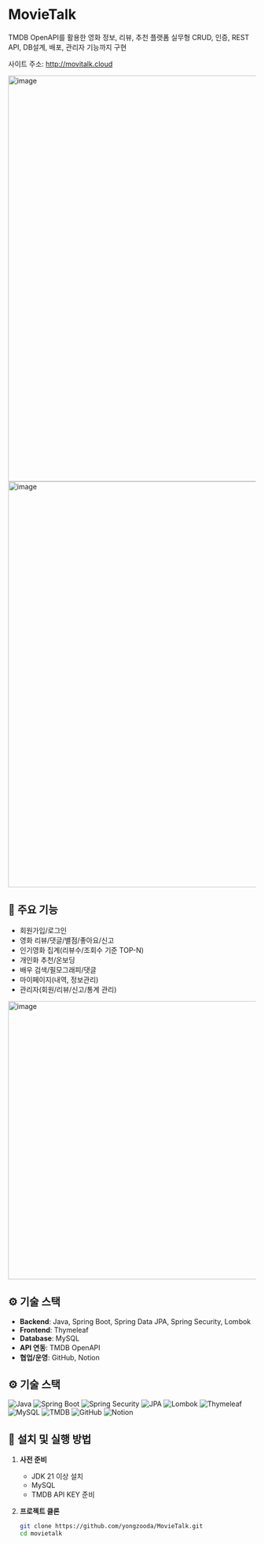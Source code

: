 # MovieTalk

TMDB OpenAPI를 활용한 영화 정보, 리뷰, 추천 플랫폼
실무형 CRUD, 인증, REST API, DB설계, 배포, 관리자 기능까지 구현


사이트 주소: http://movitalk.cloud

<img width="824" alt="image" src="https://github.com/user-attachments/assets/d5eb39f6-3792-43f7-8a9a-505381685cf1" />


<img width="824" alt="image" src="https://github.com/user-attachments/assets/f8837ddd-e37d-4080-8873-b068662e97bf" />


## 📝 주요 기능
- 회원가입/로그인
- 영화 리뷰/댓글/별점/좋아요/신고
- 인기영화 집계(리뷰수/조회수 기준 TOP-N)
- 개인화 추천/온보딩
- 배우 검색/필모그래피/댓글
- 마이페이지(내역, 정보관리)
- 관리자(회원/리뷰/신고/통계 관리)
  



<img width="565" alt="image" src="https://github.com/user-attachments/assets/db9bb365-c36d-4e76-9869-7f639ce9e5f2" />


## ⚙️ 기술 스택
- **Backend**: Java, Spring Boot, Spring Data JPA, Spring Security, Lombok
- **Frontend**: Thymeleaf
- **Database**: MySQL
- **API 연동**: TMDB OpenAPI
- **협업/운영**: GitHub, Notion
  
## ⚙️ 기술 스택

![Java](https://img.shields.io/badge/Java-007396?style=flat&logo=java&logoColor=white)
![Spring Boot](https://img.shields.io/badge/SpringBoot-6DB33F?style=flat&logo=springboot&logoColor=white)
![Spring Security](https://img.shields.io/badge/SpringSecurity-6DB33F?style=flat&logo=springsecurity&logoColor=white)
![JPA](https://img.shields.io/badge/JPA-%23FF6F00?style=flat)
![Lombok](https://img.shields.io/badge/Lombok-%23E76F00?style=flat)
![Thymeleaf](https://img.shields.io/badge/Thymeleaf-005F0F?style=flat&logo=thymeleaf)
![MySQL](https://img.shields.io/badge/MySQL-4479A1?style=flat&logo=mysql&logoColor=white)
![TMDB](https://img.shields.io/badge/TMDB-01B4E4?style=flat)
![GitHub](https://img.shields.io/badge/GitHub-181717?style=flat&logo=github&logoColor=white)
![Notion](https://img.shields.io/badge/Notion-000000?style=flat&logo=notion&logoColor=white)


## 🚀 설치 및 실행 방법

1. **사전 준비**
   - JDK 21 이상 설치
   - MySQL
   - TMDB API KEY 준비

2. **프로젝트 클론**
   ```bash
   git clone https://github.com/yongzooda/MovieTalk.git
   cd movietalk

